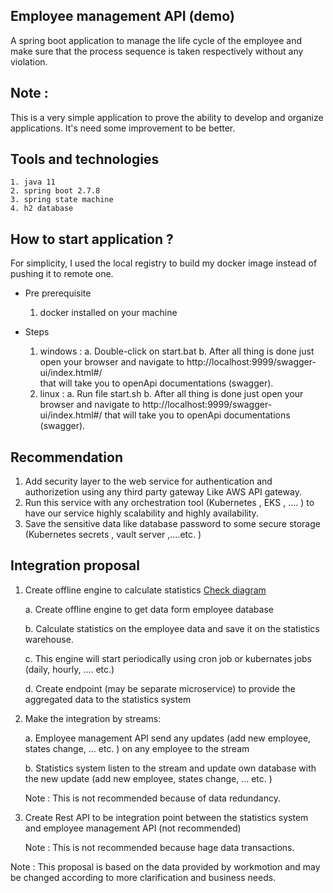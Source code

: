 ## Employee management API (demo) 
A spring boot application to manage the life cycle of the employee and make sure that the process sequence is taken respectively without any violation. 

## Note : 
This is a very simple application to prove the ability to develop and organize applications.
It's need some improvement to be better.

## Tools and technologies 
	1. java 11
	2. spring boot 2.7.8
	3. spring state machine 
	4. h2 database 

## How to start application ?
For simplicity, I used the local registry to build my docker image instead of pushing it to remote one.  

- Pre prerequisite
    1. docker installed on your machine  
    
- Steps	
    1. windows : 
        a. Double-click on start.bat
        b. After all thing is done just open your browser and
                navigate to http://localhost:9999/swagger-ui/index.html#/       
                that will take you to openApi documentations (swagger).
    2. linux : 
            a. Run file start.sh 
            b. After all thing is done just open your browser and 
                    navigate to http://localhost:9999/swagger-ui/index.html#/ 
                    that will take you to openApi documentations (swagger).

## Recommendation 
 1. Add security layer to the web service for authentication and authorizetion 
        using any third party gateway Like AWS API gateway.  
 2. Run this service with any orchestration tool (Kubernetes , EKS , .... ) to have our service 
        highly scalability and highly availability. 
 3. Save the sensitive data like database password to some secure 
        storage (Kubernetes secrets , vault server ,....etc. ) 

## Integration proposal

1. Create offline engine to calculate statistics  [Check diagram](Diagram.PNG)

     a. Create offline engine to get data form employee database
    
     b. Calculate statistics on the employee data and save it on the statistics warehouse. 
     
     c. This engine will start periodically using cron job or
            kubernates jobs (daily, hourly, .... etc.) 
     
     d. Create endpoint (may be separate microservice) to provide the aggregated data
            to the statistics system

2. Make the integration by streams: 
    
    a. Employee management API send any updates (add new employee, states change, ... etc. )
            on any employee to the stream 
    
    b. Statistics system listen to the stream and update own database
            with the new update (add new employee, states change, ... etc. )
  
    Note : This is not recommended because of data redundancy. 

3. Create Rest API to be integration point between the statistics system 
            and employee management API (not recommended)
   
    Note : This is not recommended because hage data transactions. 

Note : This proposal is based on the data provided by workmotion and may be changed 
            according to more clarification and business needs.


